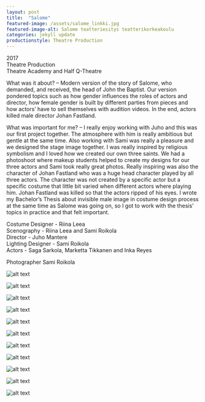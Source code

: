 ```yaml
---
layout: post
title:  "Salome"
featured-image: /assets/salome_linkki.jpg
featured-image-alt: Salome teatteriesitys teatterikorkeakoulu
categories: jekyll update
productionstyle: Theatre Production
---
```

  2017  
  Theatre Production  
  Theatre Academy and Half Q-Theatre  

  What was it about? – Modern version of the story of Salome, who demanded, and received, the head of John the Baptist. Our version pondered topics such as how gender influences the roles of actors and director, how female gender is built by different parties from pieces and how actors’ have to sell themselves with audition videos. In the end, actors killed male director Johan Fastland.  

  What was important for me? – I really enjoy working with Juho and this was our first project together. The atmosphere with him is really ambitious but gentle at the same time. Also working with Sami was really a pleasure and we designed the stage image together. I was really inspired by religious symbolism and I loved how we created our own three saints. We had a photoshoot where makeup students helped to create my designs for our three actors and Sami took really great photos. Really inspiring was also the character of Johan Fastland who was a huge head character played by all three actors. The character was not created by a specific actor but a specific costume that little bit varied when different actors where playing him. Johan Fastland was killed so that the actors ripped of his eyes. I wrote my Bachelor’s Thesis about invisible male image in costume design process at the same time as Salome was going on, so I got to work with the thesis’ topics in practice and that felt important.

  Costume Designer - Riina Leea  
  Scenography - Riina Leea and Sami Roikola  
  Director - Juho Mantere  
  Lighting Designer - Sami Roikola  
  Actors - Saga Sarkola, Marketta Tikkanen and Inka Reyes  
  
Photographer Sami Roikola

![alt text](/assets/projects/salome5.jpg)

![alt text](/assets/projects/salome1.jpg)

![alt text](/assets/projects/salome2.jpg)

![alt text](/assets/projects/salome3.jpg)

![alt text](/assets/projects/salome4.jpg)

![alt text](/assets/projects/salome6.jpg)

![alt text](/assets/projects/salome7.jpg)

![alt text](/assets/projects/salome8.jpg)

![alt text](/assets/projects/salome9.jpg)

![alt text](/assets/projects/salome10.jpg)

![alt text](/assets/projects/salome11.jpg)